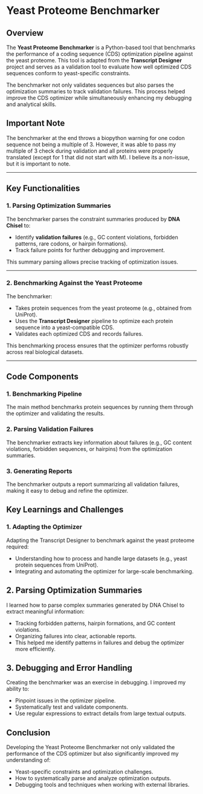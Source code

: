# Yeast Proteome Benchmarker

## Overview

The **Yeast Proteome Benchmarker** is a Python-based tool that benchmarks the performance of a coding sequence (CDS) optimization pipeline against the yeast proteome. This tool is adapted from the **Transcript Designer** project and serves as a validation tool to evaluate how well optimized CDS sequences conform to yeast-specific constraints.

The benchmarker not only validates sequences but also parses the optimization summaries to track validation failures. This process helped improve the CDS optimizer while simultaneously enhancing my debugging and analytical skills.

## Important Note

The benchmarker at the end throws a biopython warning for one codon sequence not being a multiple of 3. However, it was able to pass my multiple of 3 check during validation and all proteins were properly translated (except for 1 that did not start with M). I believe its a non-issue, but
it is important to note.

---

## Key Functionalities

### **1. Parsing Optimization Summaries**
The benchmarker parses the constraint summaries produced by **DNA Chisel** to:
- Identify **validation failures** (e.g., GC content violations, forbidden patterns, rare codons, or hairpin formations).
- Track failure points for further debugging and improvement.

This summary parsing allows precise tracking of optimization issues.

---

### **2. Benchmarking Against the Yeast Proteome**
The benchmarker:
- Takes protein sequences from the yeast proteome (e.g., obtained from UniProt).
- Uses the **Transcript Designer** pipeline to optimize each protein sequence into a yeast-compatible CDS.
- Validates each optimized CDS and records failures.

This benchmarking process ensures that the optimizer performs robustly across real biological datasets.

---

## Code Components

### **1. Benchmarking Pipeline**
The main method benchmarks protein sequences by running them through the optimizer and validating the results.

### **2. Parsing Validation Failures**
The benchmarker extracts key information about failures (e.g., GC content violations, forbidden sequences, or hairpins) from the optimization summaries.

### **3. Generating Reports**
The benchmarker outputs a report summarizing all validation failures, making it easy to debug and refine the optimizer.

## Key Learnings and Challenges
### 1. Adapting the Optimizer
Adapting the Transcript Designer to benchmark against the yeast proteome required:

- Understanding how to process and handle large datasets (e.g., yeast protein sequences from UniProt).
- Integrating and automating the optimizer for large-scale benchmarking.

## 2. Parsing Optimization Summaries
I learned how to parse complex summaries generated by DNA Chisel to extract meaningful information:

- Tracking forbidden patterns, hairpin formations, and GC content violations.
- Organizing failures into clear, actionable reports.
- This helped me identify patterns in failures and debug the optimizer more efficiently.

## 3. Debugging and Error Handling
Creating the benchmarker was an exercise in debugging. I improved my ability to:

- Pinpoint issues in the optimizer pipeline.
- Systematically test and validate components.
- Use regular expressions to extract details from large textual outputs.

## Conclusion
Developing the Yeast Proteome Benchmarker not only validated the performance of the CDS optimizer but also significantly improved my understanding of:

- Yeast-specific constraints and optimization challenges.
- How to systematically parse and analyze optimization outputs.
- Debugging tools and techniques when working with external libraries.

